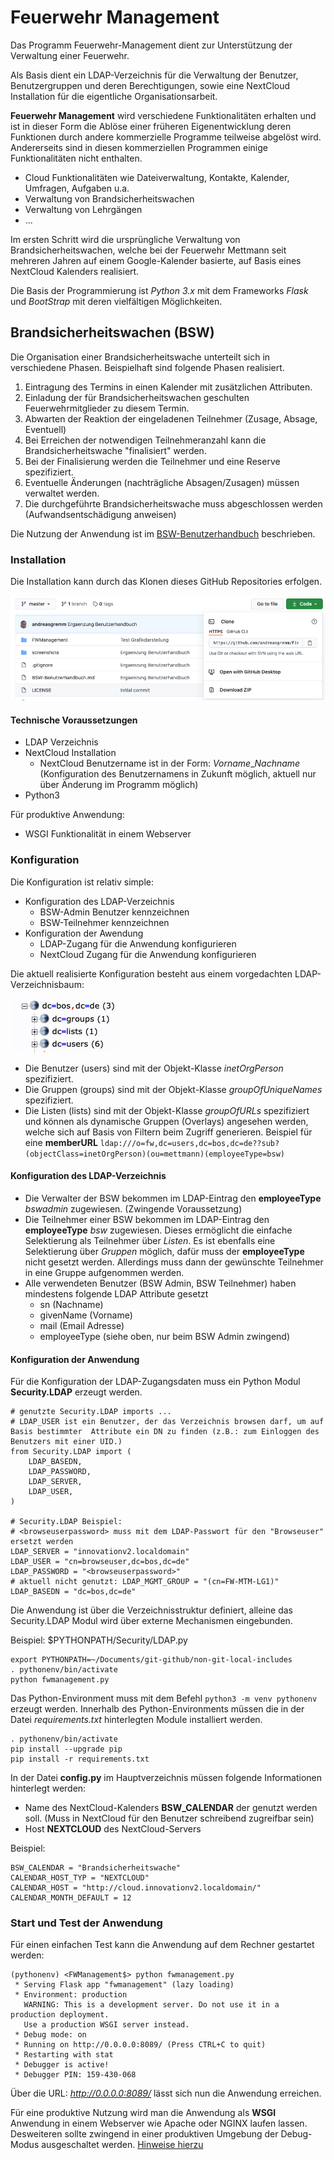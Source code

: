 # Feuerwehr Management
Das Programm Feuerwehr-Management dient zur Unterstützung der Verwaltung einer Feuerwehr.

Als Basis dient ein LDAP-Verzeichnis für die Verwaltung der Benutzer, Benutzergruppen und deren Berechtigungen, sowie eine NextCloud Installation für die eigentliche Organisationsarbeit.

**Feuerwehr Management** wird verschiedene Funktionalitäten erhalten und ist in dieser Form die Ablöse einer früheren Eigenentwicklung deren Funktionen durch andere kommerzielle Programme teilweise abgelöst wird. Andererseits sind in diesen kommerziellen Programmen einige Funktionalitäten nicht enthalten.

* Cloud Funktionalitäten wie Dateiverwaltung, Kontakte, Kalender, Umfragen, Aufgaben u.a.
* Verwaltung von Brandsicherheitswachen
* Verwaltung von Lehrgängen
* ...

Im ersten Schritt wird die ursprüngliche Verwaltung von Brandsicherheitswachen, welche bei der Feuerwehr Mettmann seit mehreren Jahren auf einem Google-Kalender basierte, auf Basis eines NextCloud Kalenders realisiert.

Die Basis der Programmierung ist *Python 3.x* mit dem Frameworks *Flask* und *BootStrap* mit deren vielfältigen Möglichkeiten.

## Brandsicherheitswachen (BSW)
Die Organisation einer Brandsicherheitswache unterteilt sich in verschiedene Phasen.
Beispielhaft sind folgende Phasen realisiert.

1. Eintragung des Termins in einen Kalender mit zusätzlichen Attributen.
2. Einladung der für Brandsicherheitswachen geschulten Feuerwehrmitglieder zu diesem Termin.
3. Abwarten der Reaktion der eingeladenen Teilnehmer (Zusage, Absage, Eventuell)
4. Bei Erreichen der notwendigen Teilnehmeranzahl kann die Brandsicherheitswache "finalisiert" werden.
5. Bei der Finalisierung werden die Teilnehmer und eine Reserve spezifiziert.
6. Eventuelle Änderungen (nachträgliche Absagen/Zusagen) müssen verwaltet werden.
7. Die durchgeführte Brandsicherheitswache muss abgeschlossen werden (Aufwandsentschädigung anweisen)

Die Nutzung der Anwendung ist im [BSW-Benutzerhandbuch](BSW-Benutzerhandbuch.md) beschrieben.

### Installation
Die Installation kann durch das Klonen dieses GitHub Repositories erfolgen.

![](screenshots/Bildschirmfoto%202020-10-08%20um%2012.45.36.png)

#### Technische Voraussetzungen
* LDAP Verzeichnis
* NextCloud Installation
	* NextCloud Benutzername ist in der Form: *Vorname*_*Nachname* (Konfiguration des Benutzernamens in Zukunft möglich, aktuell nur über Änderung im Programm möglich)
* Python3


Für produktive Anwendung:

* WSGI Funktionalität in einem Webserver 

### Konfiguration

Die Konfiguration ist relativ simple:

* Konfiguration des LDAP-Verzeichnis
	* BSW-Admin Benutzer kennzeichnen
	* BSW-Teilnehmer kennzeichnen
* Konfiguration der Awendung
 	* LDAP-Zugang für die Anwendung konfigurieren
 	* NextCloud Zugang für die Anwendung konfigurieren

Die aktuell realisierte Konfiguration besteht aus einem vorgedachten LDAP-Verzeichnisbaum:

![](screenshots/Bildschirmfoto%202020-10-06%20um%2021.32.00.png)

* Die Benutzer (users) sind mit der Objekt-Klasse *inetOrgPerson* spezifiziert.
* Die Gruppen (groups) sind mit der Objekt-Klasse *groupOfUniqueNames* spezifiziert.
* Die Listen (lists) sind mit der Objekt-Klasse *groupOfURLs* spezifiziert und können als dynamische Gruppen (Overlays) angesehen werden, welche sich auf Basis von Filtern beim Zugriff generieren. Beispiel für eine **memberURL** ```ldap:///o=fw,dc=users,dc=bos,dc=de??sub?(objectClass=inetOrgPerson)(ou=mettmann)(employeeType=bsw)```
 
#### Konfiguration des LDAP-Verzeichnis

* Die Verwalter der BSW bekommen im LDAP-Eintrag den **employeeType** *bswadmin* zugewiesen. (Zwingende Voraussetzung)
* Die Teilnehmer einer BSW bekommen im LDAP-Eintrag den **employeeType** *bsw* zugewiesen. Dieses ermöglicht die einfache Selektierung als Teilnehmer über *Listen*. Es ist ebenfalls eine Selektierung über *Gruppen* möglich, dafür muss der **employeeType** nicht gesetzt werden. Allerdings muss dann der gewünschte Teilnehmer in eine Gruppe aufgenommen werden.
* Alle verwendeten Benutzer (BSW Admin, BSW Teilnehmer) haben mindestens folgende LDAP Attribute gesetzt
	* sn (Nachname)
	* givenName (Vorname)
	* mail (Email Adresse)
	* employeeType (siehe oben, nur beim BSW Admin zwingend)

#### Konfiguration der Anwendung
Für die Konfiguration der LDAP-Zugangsdaten muss ein Python Modul **Security.LDAP** erzeugt werden. 

```
# genutzte Security.LDAP imports ...
# LDAP_USER ist ein Benutzer, der das Verzeichnis browsen darf, um auf Basis bestimmter  Attribute ein DN zu finden (z.B.: zum Einloggen des Benutzers mit einer UID.)
from Security.LDAP import (
    LDAP_BASEDN,
    LDAP_PASSWORD,
    LDAP_SERVER,
    LDAP_USER,
)

# Security.LDAP Beispiel:
# <browseuserpassword> muss mit dem LDAP-Passwort für den "Browseuser" ersetzt werden
LDAP_SERVER = "innovationv2.localdomain"
LDAP_USER = "cn=browseuser,dc=bos,dc=de"
LDAP_PASSWORD = "<browseuserpassword>"
# aktuell nicht genutzt: LDAP_MGMT_GROUP = "(cn=FW-MTM-LG1)"
LDAP_BASEDN = "dc=bos,dc=de"
```

Die Anwendung ist über die Verzeichnisstruktur definiert, alleine das Security.LDAP Modul wird über externe Mechanismen eingebunden. 

Beispiel: \$PYTHONPATH/Security/LDAP.py

```
export PYTHONPATH=~/Documents/git-github/non-git-local-includes
. pythonenv/bin/activate
python fwmanagement.py
```
Das Python-Environment muss mit dem Befehl ```python3 -m venv pythonenv``` erzeugt werden. Innerhalb des Python-Environments müssen die in der Datei *requirements.txt* hinterlegten Module installiert werden. 

```
. pythonenv/bin/activate
pip install --upgrade pip
pip install -r requirements.txt
```
In der Datei **config.py** im Hauptverzeichnis müssen folgende Informationen hinterlegt werden:

* Name des NextCloud-Kalenders **BSW_CALENDAR** der genutzt werden soll. (Muss in NextCloud für den Benutzer schreibend zugreifbar sein)
* Host **NEXTCLOUD** des NextCloud-Servers 

Beispiel:

```
BSW_CALENDAR = "Brandsicherheitswache"
CALENDAR_HOST_TYP = "NEXTCLOUD"
CALENDAR_HOST = "http://cloud.innovationv2.localdomain/"
CALENDAR_MONTH_DEFAULT = 12
```

### Start und Test der Anwendung
Für einen einfachen Test kann die Anwendung auf dem Rechner gestartet werden:

```
(pythonenv) <FWManagement$> python fwmanagement.py
 * Serving Flask app "fwmanagement" (lazy loading)
 * Environment: production
   WARNING: This is a development server. Do not use it in a production deployment.
   Use a production WSGI server instead.
 * Debug mode: on
 * Running on http://0.0.0.0:8089/ (Press CTRL+C to quit)
 * Restarting with stat
 * Debugger is active!
 * Debugger PIN: 159-430-068
```

Über die URL: *http://0.0.0.0:8089/* lässt sich nun die Anwendung erreichen.

Für eine produktive Nutzung wird man die Anwendung als **WSGI** Anwendung in einem Webserver wie Apache oder NGINX laufen lassen. Desweiteren sollte zwingend in einer produktiven Umgebung der Debug-Modus ausgeschaltet werden. [Hinweise hierzu](https://stackoverflow.com/questions/17309889/how-to-debug-a-flask-app)

